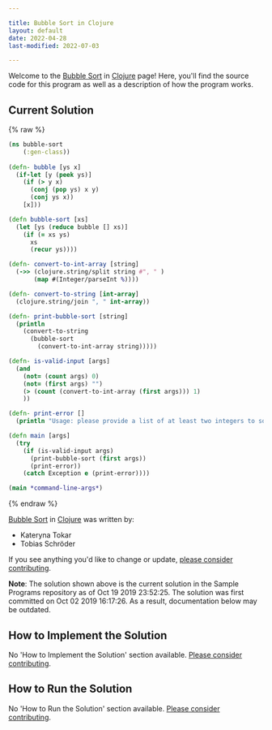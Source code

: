 ```yaml
---

title: Bubble Sort in Clojure
layout: default
date: 2022-04-28
last-modified: 2022-07-03

---
```


Welcome to the [Bubble Sort](https://sampleprograms.io/projects/bubble-sort) in [Clojure](https://sampleprograms.io/languages/clojure) page! Here, you'll find the source code for this program as well as a description of how the program works.

## Current Solution

{% raw %}

```clojure
(ns bubble-sort
	(:gen-class))
  
(defn- bubble [ys x]
  (if-let [y (peek ys)]
    (if (> y x)
      (conj (pop ys) x y)
      (conj ys x))
    [x]))

(defn bubble-sort [xs]
  (let [ys (reduce bubble [] xs)]
    (if (= xs ys)
      xs
      (recur ys))))

(defn- convert-to-int-array [string]
  (->> (clojure.string/split string #", " )
       (map #(Integer/parseInt %))))

(defn- convert-to-string [int-array]
  (clojure.string/join ", " int-array))

(defn- print-bubble-sort [string]   
  (println 
    (convert-to-string 
      (bubble-sort 
        (convert-to-int-array string)))))

(defn- is-valid-input [args]
  (and 
    (not= (count args) 0) 
    (not= (first args) "")
    (> (count (convert-to-int-array (first args))) 1)
    ))

(defn- print-error []
  (println "Usage: please provide a list of at least two integers to sort in the format \"1, 2, 3, 4, 5\""))

(defn main [args]
  (try
    (if (is-valid-input args) 
      (print-bubble-sort (first args)) 
      (print-error))
    (catch Exception e (print-error))))

(main *command-line-args*)
```

{% endraw %}

[Bubble Sort](https://sampleprograms.io/projects/bubble-sort) in [Clojure](https://sampleprograms.io/languages/clojure) was written by:

- Kateryna Tokar
- Tobias Schröder

If you see anything you'd like to change or update, [please consider contributing](https://github.com/TheRenegadeCoder/sample-programs).

**Note**: The solution shown above is the current solution in the Sample Programs repository as of Oct 19 2019 23:52:25. The solution was first committed on Oct 02 2019 16:17:26. As a result, documentation below may be outdated.

## How to Implement the Solution

No 'How to Implement the Solution' section available. [Please consider contributing](https://github.com/TheRenegadeCoder/sample-programs-website).

## How to Run the Solution

No 'How to Run the Solution' section available. [Please consider contributing](https://github.com/TheRenegadeCoder/sample-programs-website).